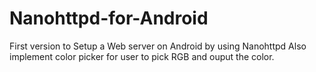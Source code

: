 # Nanohttpd-for-Android
First version to Setup a Web server on Android by using Nanohttpd
Also implement color picker for user to pick RGB and ouput the color.
